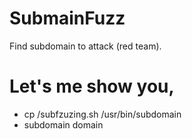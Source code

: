 # SubmainFuzz
Find subdomain to attack (red team).
# Let's me show you, 
- cp <PATH TO FILE>/subfzuzing.sh /usr/bin/subdomain
- subdomain domain
